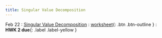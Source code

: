 ```yaml
---
title: Singular Value Decomposition
---
```


Feb 22 
: [Singular Value Decomposition](https://github.com/gallettilance/CS506-Spring2023/raw/main/slides/08_Singular_Value_Decomposition.pdf) 
  : [worksheet](https://github.com/gallettilance/CS506-Spring2023/blob/main/worksheets/worksheet_08.ipynb){: .btn .btn-outline } 
    : **HWK 2 due**{: .label .label-yellow } 